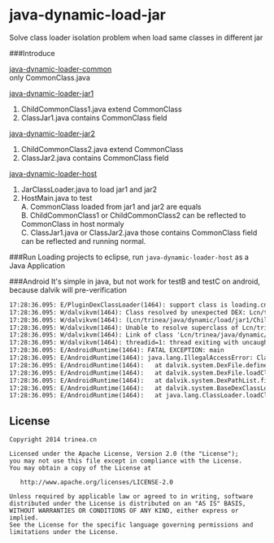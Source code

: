 java-dynamic-load-jar
=====================

Solve class loader isolation problem when load same classes in different jar

###Introduce

[java-dynamic-loader-common](https://github.com/Trinea/java-dynamic-load-jar/tree/master/java-dynamic-loader-common)  
only CommonClass.java  
  
[java-dynamic-loader-jar1](https://github.com/Trinea/java-dynamic-load-jar/tree/master/java-dynamic-loader-jar1)  
1. ChildCommonClass1.java extend CommonClass  
2. ClassJar1.java contains CommonClass field
  
[java-dynamic-loader-jar2](https://github.com/Trinea/java-dynamic-load-jar/tree/master/java-dynamic-loader-jar2)  
1. ChildCommonClass2.java extend CommonClass  
2. ClassJar2.java contains CommonClass field
  
[java-dynamic-loader-host](https://github.com/Trinea/java-dynamic-load-jar/tree/master/java-dynamic-loader-host)  
1. JarClassLoader.java to load jar1 and jar2  
2. HostMain.java to test  
A. CommonClass loaded from jar1 and jar2 are equals  
B. ChildCommonClass1 or ChildCommonClass2 can be reflected to CommonClass in host normaly  
C. ClassJar1.java or ClassJar2.java those contains CommonClass field can be reflected and running normal.

###Run
Loading projects to eclipse, run `java-dynamic-loader-host` as a Java Application

###Android
It's simple in java, but not work for testB and testC on android, because dalvik will pre-verification
```xml
17:28:36.095: E/PluginDexClassLoader(1464): support class is loading.cn.trinea.java.dynamic.load.common.CommonClass, current loader:1110431216, commmon lib loader:1108712248, clazz:1110549272
17:28:36.095: W/dalvikvm(1464): Class resolved by unexpected DEX: Lcn/trinea/java/dynamic/load/jar1/ChildCommonClass1;(0x422fd5f0):0x6838f000 ref [Lcn/trinea/java/dynamic/load/common/CommonClass;] Lcn/trinea/java/dynamic/load/common/CommonClass;(0x42159b38):0x65ae6000
17:28:36.095: W/dalvikvm(1464): (Lcn/trinea/java/dynamic/load/jar1/ChildCommonClass1; had used a different Lcn/trinea/java/dynamic/load/common/CommonClass; during pre-verification)
17:28:36.095: W/dalvikvm(1464): Unable to resolve superclass of Lcn/trinea/java/dynamic/load/jar1/ChildCommonClass1; (993)
17:28:36.095: W/dalvikvm(1464): Link of class 'Lcn/trinea/java/dynamic/load/jar1/ChildCommonClass1;' failed
17:28:36.095: W/dalvikvm(1464): threadid=1: thread exiting with uncaught exception (group=0x416fb498)
17:28:36.095: E/AndroidRuntime(1464): FATAL EXCEPTION: main
17:28:36.095: E/AndroidRuntime(1464): java.lang.IllegalAccessError: Class ref in pre-verified class resolved to unexpected implementation
17:28:36.095: E/AndroidRuntime(1464): 	at dalvik.system.DexFile.defineClass(Native Method)
17:28:36.095: E/AndroidRuntime(1464): 	at dalvik.system.DexFile.loadClassBinaryName(DexFile.java:211)
17:28:36.095: E/AndroidRuntime(1464): 	at dalvik.system.DexPathList.findClass(DexPathList.java:315)
17:28:36.095: E/AndroidRuntime(1464): 	at dalvik.system.BaseDexClassLoader.findClass(BaseDexClassLoader.java:58)
17:28:36.095: E/AndroidRuntime(1464): 	at java.lang.ClassLoader.loadClass(ClassLoader.java:501)
```


## License

    Copyright 2014 trinea.cn

    Licensed under the Apache License, Version 2.0 (the "License");
    you may not use this file except in compliance with the License.
    You may obtain a copy of the License at

       http://www.apache.org/licenses/LICENSE-2.0

    Unless required by applicable law or agreed to in writing, software
    distributed under the License is distributed on an "AS IS" BASIS,
    WITHOUT WARRANTIES OR CONDITIONS OF ANY KIND, either express or implied.
    See the License for the specific language governing permissions and
    limitations under the License.